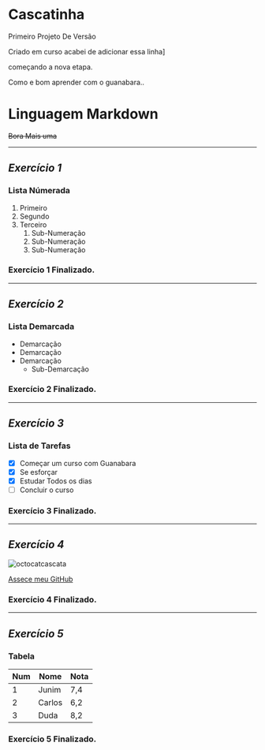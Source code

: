 # Cascatinha
 Primeiro Projeto De Versão

 Criado em curso
 acabei de adicionar essa linha]
 
 começando a nova etapa.


Como e bom aprender com o guanabara..


# Linguagem Markdown
 ~~Bora Mais uma~~
***
 ## __*Exercício 1*__

### Lista Númerada

1. Primeiro
1. Segundo
1. Terceiro
   1. Sub-Numeração
   1. Sub-Numeração
   1. Sub-Numeração

### Exercício 1 Finalizado.
   
***

## __*Exercício 2*__

### Lista Demarcada

* Demarcação
* Demarcação
* Demarcação
   * Sub-Demarcação

### Exercício 2 Finalizado.

***

## __*Exercício 3*__


### Lista de Tarefas

- [x] Começar um curso com Guanabara
- [x] Se esforçar
- [x] Estudar Todos os dias
- [ ] Concluir o curso

### Exercício 3 Finalizado.

***

## __*Exercício 4*__

![octocatcascata](https://user-images.githubusercontent.com/118393558/209989751-3dc1f1c7-6988-4502-8ae1-ab88957566e4.png)

[Assece meu GitHub](https://github.com/JunimF92)

### Exercício 4 Finalizado.

***

## __*Exercício 5*__


### Tabela

Num | Nome | Nota
---|---|---
1 | Junim | 7,4
2 | Carlos | 6,2
3 | Duda | 8,2

### Exercício 5 Finalizado.


